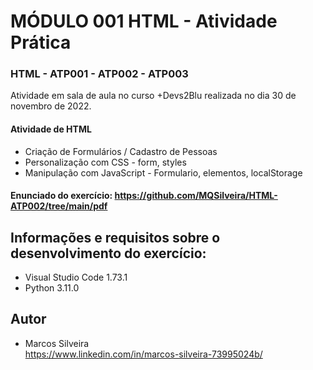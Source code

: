 # MÓDULO 001 HTML - Atividade Prática 
### HTML - ATP001 - ATP002 - ATP003
Atividade em sala de aula no curso +Devs2Blu realizada no dia 30 de novembro de 2022.

#### Atividade de HTML<br>
- Criação de Formulários / Cadastro de Pessoas<br>
- Personalização com CSS - form, styles<br>
- Manipulação com JavaScript - Formulario, elementos, localStorage<br>

#### Enunciado do exercício: https://github.com/MQSilveira/HTML-ATP002/tree/main/pdf

## Informações e requisitos sobre o desenvolvimento do exercício:
- Visual Studio Code 1.73.1<br>
- Python 3.11.0<br>

## Autor<br>
- Marcos Silveira<br>
https://www.linkedin.com/in/marcos-silveira-73995024b/
